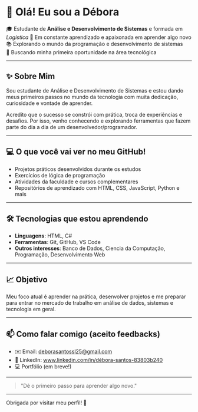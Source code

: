 # 👋 Olá! Eu sou a Débora

🎓 Estudante de **Análise e Desenvolvimento de Sistemas** e formada em *Logística*
🌱 Em constante aprendizado e apaixonada em aprender algo novo  
📚 Explorando o mundo da programação e desenvolvimento de sistemas  
🚀 Buscando minha primeira oportunidade na área tecnológica

---

## ✨ Sobre Mim

Sou estudante de Análise e Desenvolvimento de Sistemas e estou dando meus primeiros passos no mundo da tecnologia com muita dedicação, curiosidade e vontade de aprender.

Acredito que o sucesso se constrói com prática, troca de experiências e desafios. Por isso, venho conhecendo e explorando ferramentas que fazem parte do dia a dia de um desenvolvedor/programador.

---

## 💻 O que você vai ver no meu GitHub!

- Projetos práticos desenvolvidos durante os estudos
- Exercícios de lógica de programação
- Atividades da faculdade e cursos complementares
- Repositórios de aprendizado com HTML, CSS, JavaScript, Python e mais

---

## 🛠️ Tecnologias que estou aprendendo

- **Linguagens**: HTML, C#
- **Ferramentas**: Git, GitHub, VS Code
- **Outros interesses**: Banco de Dados, Ciencia da Computação, Programação, Desenvolvimento Web

---

## 📈 Objetivo

Meu foco atual é aprender na prática, desenvolver projetos e me preparar para entrar no mercado de trabalho em análise de dados, sistemas e tecnologia em geral.

---

## 📫 Como falar comigo (aceito feedbacks)

- ✉️ Email: deborasantossl25@gmail.com  
- 💼 LinkedIn: www.linkedin.com/in/débora-santos-83803b240  
- 💻 Portfólio (em breve!)

---

> "Dê o primeiro passo para aprender algo novo."

---

Obrigada por visitar meu perfil! 💙

